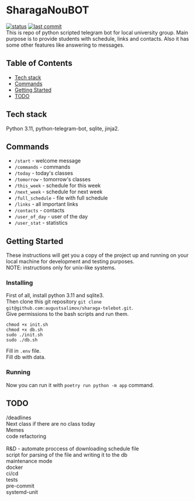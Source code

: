 # SharagaNouBOT
[![status](https://img.shields.io/badge/status-active-success.svg?style=flat-square)](https://github.com/augustsalimov/sharaga-telebot) 
[![last commit](https://img.shields.io/github/last-commit/augustsalimov/sharaga-telebot?style=flat-square)](https://github.com/augustsalimov/sharaga-telebot/commits/develop)<br>
This is repo of python scripted telegram bot for local university group. Main purpose is to provide students with schedule, links and contacts. Also it has some other features like answering to messages.

## Table of Contents

- [Tech stack](#stack)
- [Commands](#commands)
- [Getting Started](#getting_started)
- [TODO](#todo)

## Tech stack <a name="stack"></a>
Python 3.11, python-telegram-bot, sqlite, jinja2.<br>

## Commands <a name="commands"></a>
- `/start` - welcome message
- `/commands` - commands
- `/today` - today's classes
- `/tomorrow` - tomorrow's classes
- `/this_week` - schedule for this week
- `/next_week` - schedule for next week
- `/full_schedule` - file with full schedule
- `/links` - all important links
- `/contacts` - contacts
- `/user_of_day` - user of the day
- `/user_stat` - statistics<br>

## Getting Started <a name="getting_started"></a>
These instructions will get you a copy of the project up and running on your local machine for development 
and testing purposes.<br> 
NOTE: instructions only for unix-like systems.

### Installing

First of all, install python 3.11 and sqlite3.<br>
Then clone this git repository `git clone git@github.com:augustsalimov/sharaga-telebot.git`.<br>
Give permissions to the bash scripts and run them.
```
chmod +x init.sh
chmod +x db.sh
sudo ./init.sh
sudo ./db.sh
```
Fill in `.env` file.<br>
Fill db with data.<br>

### Running
Now you can run it with `poetry run python -m app` command.

## TODO <a name="todo"></a>
/deadlines<br>
Next class if there are no class today<br>
Memes<br>
code refactoring<br><br>
R&D - automate proccess of downloading schedule file<br>
script for parsing of the file and writing it to the db<br>
maintenance mode<br>
docker<br>
ci/cd<br>
tests<br>
pre-commit<br>
systemd-unit<br>
